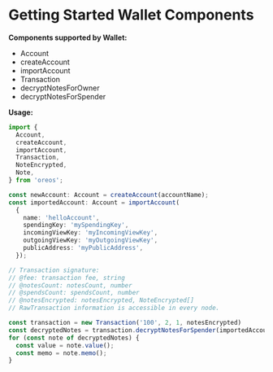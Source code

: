 # Getting Started Wallet Components

**Components supported by Wallet:**

- Account
- createAccount
- importAccount
- Transaction
- decryptNotesForOwner
- decryptNotesForSpender

**Usage:**

```typescript
import {
  Account,
  createAccount,
  importAccount,
  Transaction,
  NoteEncrypted,
  Note,
} from 'oreos';

const newAccount: Account = createAccount(accountName);
const importedAccount: Account = importAccount(
  {
    name: 'helloAccount',
    spendingKey: 'mySpendingKey',
    incomingViewKey: 'myIncomingViewKey',
    outgoingViewKey: 'myOutgoingViewKey',
    publicAddress: 'myPublicAddress',
  });

// Transaction signature: 
// @fee: transaction fee, string
// @notesCount: notesCount, number
// @spendsCount: spendsCount, number
// @notesEncrypted: notesEncrypted, NoteEncrypted[]
// RawTransaction information is accessible in every node.

const transaction = new Transaction('100', 2, 1, notesEncrypted)
const decryptedNotes = transaction.decryptNotesForSpender(importedAccount.outgoingViewKey);
for (const note of decryptedNotes) {
  const value = note.value();
  const memo = note.memo();
}
```
